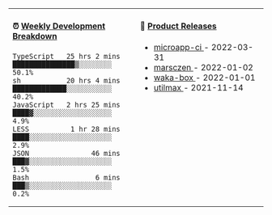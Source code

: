 <table width="800px">
<tr>
<td valign="top" width="50%">

####  ⏰  <a href="https://gist.github.com/marsczen/0c39a3e7b4a372c6cff4a8714271308c" target="_blank">Weekly Development Breakdown</a>

<!-- code_time starts -->

```text
TypeScript   25 hrs 2 mins  ███████████████▒░░░░░░░░  50.1%
sh           20 hrs 4 mins  █████████████░░░░░░░░░░░  40.2%
JavaScript   2 hrs 25 mins  ████▓░░░░░░░░░░░░░░░░░░░   4.9%
LESS          1 hr 28 mins  ████░░░░░░░░░░░░░░░░░░░░   2.9%
JSON               46 mins  ███▓░░░░░░░░░░░░░░░░░░░░   1.5%
Bash                6 mins  ███▒░░░░░░░░░░░░░░░░░░░░   0.2%
```

<!-- code_time ends -->
</td>
<td valign="top" width="50%">

#### 🌾 <a href="https://github.com/marsczen/marsczen/blob/master/releases.md" target="_blank">Product Releases</a>

<!-- recent_releases starts -->
* <a href='https://github.com/marsczen/microapp-ci/releases/tag/v0.0.2' target='_blank'>microapp-ci </a> - 2022-03-31
* <a href='https://github.com/marsczen/marsczen/releases/tag/v0.0.1' target='_blank'>marsczen </a> - 2022-01-02
* <a href='https://github.com/marsczen/waka-box/releases/tag/v3.0.1' target='_blank'>waka-box </a> - 2022-01-01
* <a href='https://github.com/marsczen/utilmax/releases/tag/v1.0.6' target='_blank'>utilmax </a> - 2021-11-14
<!-- recent_releases ends -->

</td>
</tr>
  </table>
